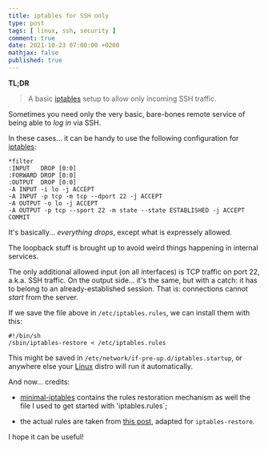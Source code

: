 ```yaml
---
title: iptables for SSH only
type: post
tags: [ linux, ssh, security ]
comment: true
date: 2021-10-23 07:00:00 +0200
mathjax: false
published: true
---
```


**TL;DR**

> A basic [iptables][] setup to allow only incoming SSH traffic.

Sometimes you need only the very basic, bare-bones remote service of
being able to *log in* via SSH.

In these cases... it can be handy to use the following configuration for
[iptables][]:

```
*filter
:INPUT   DROP [0:0]
:FORWARD DROP [0:0]
:OUTPUT  DROP [0:0]
-A INPUT -i lo -j ACCEPT
-A INPUT -p tcp -m tcp --dport 22 -j ACCEPT
-A OUTPUT -o lo -j ACCEPT
-A OUTPUT -p tcp --sport 22 -m state --state ESTABLISHED -j ACCEPT
COMMIT
```

It's basically... *everything drops*, except what is expressely allowed.

The loopback stuff is brought up to avoid weird things happening in
internal services.

The only additional allowed input (on all interfaces) is TCP traffic on
port 22, a.k.a. SSH traffic. On the output side... it's the same, but
with a catch: it has to belong to an already-established session. That
is: connections cannot *start* from the server.

If we save the file above in `/etc/iptables.rules`, we can install them
with this:

```
#!/bin/sh
/sbin/iptables-restore < /etc/iptables.rules
```

This might be saved in `/etc/network/if-pre-up.d/iptables.startup`, or
anywhere else your [Linux][] distro will run it automatically.

And now... credits:

- [minimal-iptables][] contains the rules restoration mechanism as well
  the file I used to get started with 'iptables.rules`;

- the actual rules are taken from [this post][], adapted for
  `iptables-restore`.

I hope it can be useful!

[iptables]: https://www.netfilter.org/projects/iptables/index.html
[Linux]: https://www.kernel.org/
[minimal-iptables]: https://github.com/paulRbr/minimal-iptables
[this post]: https://serverfault.com/a/214998/370418
